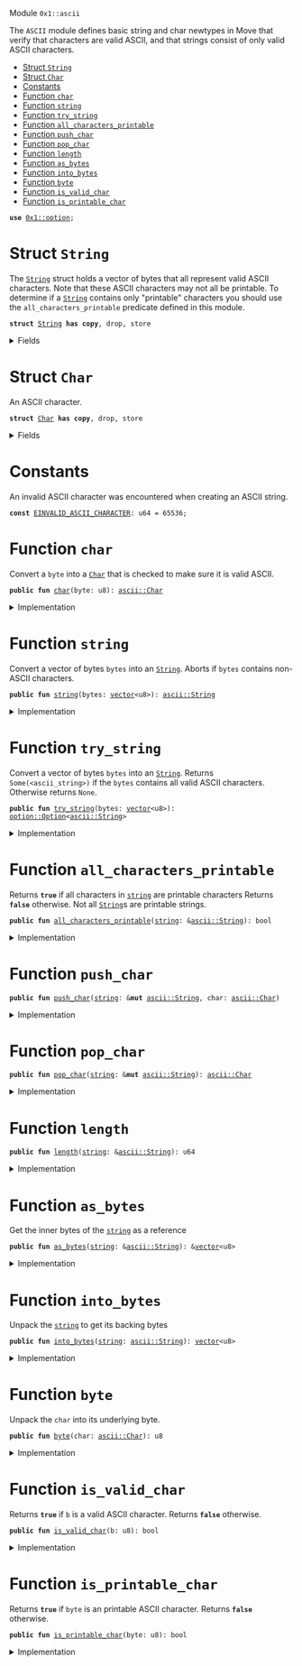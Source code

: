 
<a name="0x1_ascii"></a>

 Module `0x1::ascii`

The <code>ASCII</code> module defines basic string and char newtypes in Move that verify
that characters are valid ASCII, and that strings consist of only valid ASCII characters.


-  [Struct `String`](#0x1_ascii_String)
-  [Struct `Char`](#0x1_ascii_Char)
-  [Constants](#@Constants_0)
-  [Function `char`](#0x1_ascii_char)
-  [Function `string`](#0x1_ascii_string)
-  [Function `try_string`](#0x1_ascii_try_string)
-  [Function `all_characters_printable`](#0x1_ascii_all_characters_printable)
-  [Function `push_char`](#0x1_ascii_push_char)
-  [Function `pop_char`](#0x1_ascii_pop_char)
-  [Function `length`](#0x1_ascii_length)
-  [Function `as_bytes`](#0x1_ascii_as_bytes)
-  [Function `into_bytes`](#0x1_ascii_into_bytes)
-  [Function `byte`](#0x1_ascii_byte)
-  [Function `is_valid_char`](#0x1_ascii_is_valid_char)
-  [Function `is_printable_char`](#0x1_ascii_is_printable_char)


<pre><code><b>use</b> <a href="../../dependencies/move-stdlib/option.md#0x1_option">0x1::option</a>;
</code></pre>



<a name="0x1_ascii_String"></a>

# Struct `String`

The <code><a href="../../dependencies/move-stdlib/ascii.md#0x1_ascii_String">String</a></code> struct holds a vector of bytes that all represent
valid ASCII characters. Note that these ASCII characters may not all
be printable. To determine if a <code><a href="../../dependencies/move-stdlib/ascii.md#0x1_ascii_String">String</a></code> contains only "printable"
characters you should use the <code>all_characters_printable</code> predicate
defined in this module.


<pre><code><b>struct</b> <a href="../../dependencies/move-stdlib/ascii.md#0x1_ascii_String">String</a> <b>has</b> <b>copy</b>, drop, store
</code></pre>



<details>
<summary>Fields</summary>


<dl>
<dt>
<code>bytes: <a href="../../dependencies/move-stdlib/vector.md#0x1_vector">vector</a>&lt;u8&gt;</code>
</dt>
<dd>

</dd>
</dl>


</details>

<a name="0x1_ascii_Char"></a>

# Struct `Char`

An ASCII character.


<pre><code><b>struct</b> <a href="../../dependencies/move-stdlib/ascii.md#0x1_ascii_Char">Char</a> <b>has</b> <b>copy</b>, drop, store
</code></pre>



<details>
<summary>Fields</summary>


<dl>
<dt>
<code>byte: u8</code>
</dt>
<dd>

</dd>
</dl>


</details>

<a name="@Constants_0"></a>

# Constants


<a name="0x1_ascii_EINVALID_ASCII_CHARACTER"></a>

An invalid ASCII character was encountered when creating an ASCII string.


<pre><code><b>const</b> <a href="../../dependencies/move-stdlib/ascii.md#0x1_ascii_EINVALID_ASCII_CHARACTER">EINVALID_ASCII_CHARACTER</a>: u64 = 65536;
</code></pre>



<a name="0x1_ascii_char"></a>

# Function `char`

Convert a <code>byte</code> into a <code><a href="../../dependencies/move-stdlib/ascii.md#0x1_ascii_Char">Char</a></code> that is checked to make sure it is valid ASCII.


<pre><code><b>public</b> <b>fun</b> <a href="../../dependencies/move-stdlib/ascii.md#0x1_ascii_char">char</a>(byte: u8): <a href="../../dependencies/move-stdlib/ascii.md#0x1_ascii_Char">ascii::Char</a>
</code></pre>



<details>
<summary>Implementation</summary>


<pre><code><b>public</b> <b>fun</b> <a href="../../dependencies/move-stdlib/ascii.md#0x1_ascii_char">char</a>(byte: u8): <a href="../../dependencies/move-stdlib/ascii.md#0x1_ascii_Char">Char</a> {
    <b>assert</b>!(<a href="../../dependencies/move-stdlib/ascii.md#0x1_ascii_is_valid_char">is_valid_char</a>(byte), <a href="../../dependencies/move-stdlib/ascii.md#0x1_ascii_EINVALID_ASCII_CHARACTER">EINVALID_ASCII_CHARACTER</a>);
    <a href="../../dependencies/move-stdlib/ascii.md#0x1_ascii_Char">Char</a> { byte }
}
</code></pre>



</details>

<a name="0x1_ascii_string"></a>

# Function `string`

Convert a vector of bytes <code>bytes</code> into an <code><a href="../../dependencies/move-stdlib/ascii.md#0x1_ascii_String">String</a></code>. Aborts if
<code>bytes</code> contains non-ASCII characters.


<pre><code><b>public</b> <b>fun</b> <a href="../../dependencies/move-stdlib/string.md#0x1_string">string</a>(bytes: <a href="../../dependencies/move-stdlib/vector.md#0x1_vector">vector</a>&lt;u8&gt;): <a href="../../dependencies/move-stdlib/ascii.md#0x1_ascii_String">ascii::String</a>
</code></pre>



<details>
<summary>Implementation</summary>


<pre><code><b>public</b> <b>fun</b> <a href="../../dependencies/move-stdlib/string.md#0x1_string">string</a>(bytes: <a href="../../dependencies/move-stdlib/vector.md#0x1_vector">vector</a>&lt;u8&gt;): <a href="../../dependencies/move-stdlib/ascii.md#0x1_ascii_String">String</a> {
   <b>let</b> x = <a href="../../dependencies/move-stdlib/ascii.md#0x1_ascii_try_string">try_string</a>(bytes);
   <b>assert</b>!(
        <a href="../../dependencies/move-stdlib/option.md#0x1_option_is_some">option::is_some</a>(&x),
        <a href="../../dependencies/move-stdlib/ascii.md#0x1_ascii_EINVALID_ASCII_CHARACTER">EINVALID_ASCII_CHARACTER</a>
   );
   <a href="../../dependencies/move-stdlib/option.md#0x1_option_destroy_some">option::destroy_some</a>(x)
}
</code></pre>



</details>

<a name="0x1_ascii_try_string"></a>

# Function `try_string`

Convert a vector of bytes <code>bytes</code> into an <code><a href="../../dependencies/move-stdlib/ascii.md#0x1_ascii_String">String</a></code>. Returns
<code>Some(&lt;ascii_string&gt;)</code> if the <code>bytes</code> contains all valid ASCII
characters. Otherwise returns <code>None</code>.


<pre><code><b>public</b> <b>fun</b> <a href="../../dependencies/move-stdlib/ascii.md#0x1_ascii_try_string">try_string</a>(bytes: <a href="../../dependencies/move-stdlib/vector.md#0x1_vector">vector</a>&lt;u8&gt;): <a href="../../dependencies/move-stdlib/option.md#0x1_option_Option">option::Option</a>&lt;<a href="../../dependencies/move-stdlib/ascii.md#0x1_ascii_String">ascii::String</a>&gt;
</code></pre>



<details>
<summary>Implementation</summary>


<pre><code><b>public</b> <b>fun</b> <a href="../../dependencies/move-stdlib/ascii.md#0x1_ascii_try_string">try_string</a>(bytes: <a href="../../dependencies/move-stdlib/vector.md#0x1_vector">vector</a>&lt;u8&gt;): Option&lt;<a href="../../dependencies/move-stdlib/ascii.md#0x1_ascii_String">String</a>&gt; {
    <b>let</b> len = <a href="../../dependencies/move-stdlib/vector.md#0x1_vector_length">vector::length</a>(&bytes);
    <b>let</b> i = 0;
    <b>while</b> (i &lt; len) {
        <b>let</b> possible_byte = *<a href="../../dependencies/move-stdlib/vector.md#0x1_vector_borrow">vector::borrow</a>(&bytes, i);
        <b>if</b> (!<a href="../../dependencies/move-stdlib/ascii.md#0x1_ascii_is_valid_char">is_valid_char</a>(possible_byte)) <b>return</b> <a href="../../dependencies/move-stdlib/option.md#0x1_option_none">option::none</a>();
        i = i + 1;
    };
    <a href="../../dependencies/move-stdlib/option.md#0x1_option_some">option::some</a>(<a href="../../dependencies/move-stdlib/ascii.md#0x1_ascii_String">String</a> { bytes })
}
</code></pre>



</details>

<a name="0x1_ascii_all_characters_printable"></a>

# Function `all_characters_printable`

Returns <code><b>true</b></code> if all characters in <code><a href="../../dependencies/move-stdlib/string.md#0x1_string">string</a></code> are printable characters
Returns <code><b>false</b></code> otherwise. Not all <code><a href="../../dependencies/move-stdlib/ascii.md#0x1_ascii_String">String</a></code>s are printable strings.


<pre><code><b>public</b> <b>fun</b> <a href="../../dependencies/move-stdlib/ascii.md#0x1_ascii_all_characters_printable">all_characters_printable</a>(<a href="../../dependencies/move-stdlib/string.md#0x1_string">string</a>: &<a href="../../dependencies/move-stdlib/ascii.md#0x1_ascii_String">ascii::String</a>): bool
</code></pre>



<details>
<summary>Implementation</summary>


<pre><code><b>public</b> <b>fun</b> <a href="../../dependencies/move-stdlib/ascii.md#0x1_ascii_all_characters_printable">all_characters_printable</a>(<a href="../../dependencies/move-stdlib/string.md#0x1_string">string</a>: &<a href="../../dependencies/move-stdlib/ascii.md#0x1_ascii_String">String</a>): bool {
    <b>let</b> len = <a href="../../dependencies/move-stdlib/vector.md#0x1_vector_length">vector::length</a>(&<a href="../../dependencies/move-stdlib/string.md#0x1_string">string</a>.bytes);
    <b>let</b> i = 0;
    <b>while</b> (i &lt; len) {
        <b>let</b> byte = *<a href="../../dependencies/move-stdlib/vector.md#0x1_vector_borrow">vector::borrow</a>(&<a href="../../dependencies/move-stdlib/string.md#0x1_string">string</a>.bytes, i);
        <b>if</b> (!<a href="../../dependencies/move-stdlib/ascii.md#0x1_ascii_is_printable_char">is_printable_char</a>(byte)) <b>return</b> <b>false</b>;
        i = i + 1;
    };
    <b>true</b>
}
</code></pre>



</details>

<a name="0x1_ascii_push_char"></a>

# Function `push_char`



<pre><code><b>public</b> <b>fun</b> <a href="../../dependencies/move-stdlib/ascii.md#0x1_ascii_push_char">push_char</a>(<a href="../../dependencies/move-stdlib/string.md#0x1_string">string</a>: &<b>mut</b> <a href="../../dependencies/move-stdlib/ascii.md#0x1_ascii_String">ascii::String</a>, char: <a href="../../dependencies/move-stdlib/ascii.md#0x1_ascii_Char">ascii::Char</a>)
</code></pre>



<details>
<summary>Implementation</summary>


<pre><code><b>public</b> <b>fun</b> <a href="../../dependencies/move-stdlib/ascii.md#0x1_ascii_push_char">push_char</a>(<a href="../../dependencies/move-stdlib/string.md#0x1_string">string</a>: &<b>mut</b> <a href="../../dependencies/move-stdlib/ascii.md#0x1_ascii_String">String</a>, char: <a href="../../dependencies/move-stdlib/ascii.md#0x1_ascii_Char">Char</a>) {
    <a href="../../dependencies/move-stdlib/vector.md#0x1_vector_push_back">vector::push_back</a>(&<b>mut</b> <a href="../../dependencies/move-stdlib/string.md#0x1_string">string</a>.bytes, char.byte);
}
</code></pre>



</details>

<a name="0x1_ascii_pop_char"></a>

# Function `pop_char`



<pre><code><b>public</b> <b>fun</b> <a href="../../dependencies/move-stdlib/ascii.md#0x1_ascii_pop_char">pop_char</a>(<a href="../../dependencies/move-stdlib/string.md#0x1_string">string</a>: &<b>mut</b> <a href="../../dependencies/move-stdlib/ascii.md#0x1_ascii_String">ascii::String</a>): <a href="../../dependencies/move-stdlib/ascii.md#0x1_ascii_Char">ascii::Char</a>
</code></pre>



<details>
<summary>Implementation</summary>


<pre><code><b>public</b> <b>fun</b> <a href="../../dependencies/move-stdlib/ascii.md#0x1_ascii_pop_char">pop_char</a>(<a href="../../dependencies/move-stdlib/string.md#0x1_string">string</a>: &<b>mut</b> <a href="../../dependencies/move-stdlib/ascii.md#0x1_ascii_String">String</a>): <a href="../../dependencies/move-stdlib/ascii.md#0x1_ascii_Char">Char</a> {
    <a href="../../dependencies/move-stdlib/ascii.md#0x1_ascii_Char">Char</a> { byte: <a href="../../dependencies/move-stdlib/vector.md#0x1_vector_pop_back">vector::pop_back</a>(&<b>mut</b> <a href="../../dependencies/move-stdlib/string.md#0x1_string">string</a>.bytes) }
}
</code></pre>



</details>

<a name="0x1_ascii_length"></a>

# Function `length`



<pre><code><b>public</b> <b>fun</b> <a href="../../dependencies/move-stdlib/ascii.md#0x1_ascii_length">length</a>(<a href="../../dependencies/move-stdlib/string.md#0x1_string">string</a>: &<a href="../../dependencies/move-stdlib/ascii.md#0x1_ascii_String">ascii::String</a>): u64
</code></pre>



<details>
<summary>Implementation</summary>


<pre><code><b>public</b> <b>fun</b> <a href="../../dependencies/move-stdlib/ascii.md#0x1_ascii_length">length</a>(<a href="../../dependencies/move-stdlib/string.md#0x1_string">string</a>: &<a href="../../dependencies/move-stdlib/ascii.md#0x1_ascii_String">String</a>): u64 {
    <a href="../../dependencies/move-stdlib/vector.md#0x1_vector_length">vector::length</a>(<a href="../../dependencies/move-stdlib/ascii.md#0x1_ascii_as_bytes">as_bytes</a>(<a href="../../dependencies/move-stdlib/string.md#0x1_string">string</a>))
}
</code></pre>



</details>

<a name="0x1_ascii_as_bytes"></a>

# Function `as_bytes`

Get the inner bytes of the <code><a href="../../dependencies/move-stdlib/string.md#0x1_string">string</a></code> as a reference


<pre><code><b>public</b> <b>fun</b> <a href="../../dependencies/move-stdlib/ascii.md#0x1_ascii_as_bytes">as_bytes</a>(<a href="../../dependencies/move-stdlib/string.md#0x1_string">string</a>: &<a href="../../dependencies/move-stdlib/ascii.md#0x1_ascii_String">ascii::String</a>): &<a href="../../dependencies/move-stdlib/vector.md#0x1_vector">vector</a>&lt;u8&gt;
</code></pre>



<details>
<summary>Implementation</summary>


<pre><code><b>public</b> <b>fun</b> <a href="../../dependencies/move-stdlib/ascii.md#0x1_ascii_as_bytes">as_bytes</a>(<a href="../../dependencies/move-stdlib/string.md#0x1_string">string</a>: &<a href="../../dependencies/move-stdlib/ascii.md#0x1_ascii_String">String</a>): &<a href="../../dependencies/move-stdlib/vector.md#0x1_vector">vector</a>&lt;u8&gt; {
   &<a href="../../dependencies/move-stdlib/string.md#0x1_string">string</a>.bytes
}
</code></pre>



</details>

<a name="0x1_ascii_into_bytes"></a>

# Function `into_bytes`

Unpack the <code><a href="../../dependencies/move-stdlib/string.md#0x1_string">string</a></code> to get its backing bytes


<pre><code><b>public</b> <b>fun</b> <a href="../../dependencies/move-stdlib/ascii.md#0x1_ascii_into_bytes">into_bytes</a>(<a href="../../dependencies/move-stdlib/string.md#0x1_string">string</a>: <a href="../../dependencies/move-stdlib/ascii.md#0x1_ascii_String">ascii::String</a>): <a href="../../dependencies/move-stdlib/vector.md#0x1_vector">vector</a>&lt;u8&gt;
</code></pre>



<details>
<summary>Implementation</summary>


<pre><code><b>public</b> <b>fun</b> <a href="../../dependencies/move-stdlib/ascii.md#0x1_ascii_into_bytes">into_bytes</a>(<a href="../../dependencies/move-stdlib/string.md#0x1_string">string</a>: <a href="../../dependencies/move-stdlib/ascii.md#0x1_ascii_String">String</a>): <a href="../../dependencies/move-stdlib/vector.md#0x1_vector">vector</a>&lt;u8&gt; {
   <b>let</b> <a href="../../dependencies/move-stdlib/ascii.md#0x1_ascii_String">String</a> { bytes } = <a href="../../dependencies/move-stdlib/string.md#0x1_string">string</a>;
   bytes
}
</code></pre>



</details>

<a name="0x1_ascii_byte"></a>

# Function `byte`

Unpack the <code>char</code> into its underlying byte.


<pre><code><b>public</b> <b>fun</b> <a href="../../dependencies/move-stdlib/ascii.md#0x1_ascii_byte">byte</a>(char: <a href="../../dependencies/move-stdlib/ascii.md#0x1_ascii_Char">ascii::Char</a>): u8
</code></pre>



<details>
<summary>Implementation</summary>


<pre><code><b>public</b> <b>fun</b> <a href="../../dependencies/move-stdlib/ascii.md#0x1_ascii_byte">byte</a>(char: <a href="../../dependencies/move-stdlib/ascii.md#0x1_ascii_Char">Char</a>): u8 {
   <b>let</b> <a href="../../dependencies/move-stdlib/ascii.md#0x1_ascii_Char">Char</a> { byte } = char;
   byte
}
</code></pre>



</details>

<a name="0x1_ascii_is_valid_char"></a>

# Function `is_valid_char`

Returns <code><b>true</b></code> if <code>b</code> is a valid ASCII character. Returns <code><b>false</b></code> otherwise.


<pre><code><b>public</b> <b>fun</b> <a href="../../dependencies/move-stdlib/ascii.md#0x1_ascii_is_valid_char">is_valid_char</a>(b: u8): bool
</code></pre>



<details>
<summary>Implementation</summary>


<pre><code><b>public</b> <b>fun</b> <a href="../../dependencies/move-stdlib/ascii.md#0x1_ascii_is_valid_char">is_valid_char</a>(b: u8): bool {
   b &lt;= 0x7F
}
</code></pre>



</details>

<a name="0x1_ascii_is_printable_char"></a>

# Function `is_printable_char`

Returns <code><b>true</b></code> if <code>byte</code> is an printable ASCII character. Returns <code><b>false</b></code> otherwise.


<pre><code><b>public</b> <b>fun</b> <a href="../../dependencies/move-stdlib/ascii.md#0x1_ascii_is_printable_char">is_printable_char</a>(byte: u8): bool
</code></pre>



<details>
<summary>Implementation</summary>


<pre><code><b>public</b> <b>fun</b> <a href="../../dependencies/move-stdlib/ascii.md#0x1_ascii_is_printable_char">is_printable_char</a>(byte: u8): bool {
   byte &gt;= 0x20 && // Disallow metacharacters
   <a href="../../dependencies/move-stdlib/ascii.md#0x1_ascii_byte">byte</a> &lt;= 0x7E // Don't allow DEL metacharacter
}
</code></pre>



</details>
